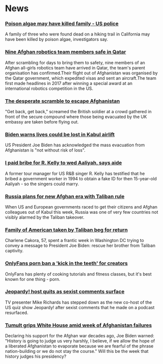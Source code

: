 # News
### [Poison algae may have killed family - US police](https://www.bbc.com/news/world-us-canada-58288482)
A family of three who were found dead on a hiking trail in California may have been killed by poison algae, investigators say.
### [Nine Afghan robotics team members safe in Qatar](https://www.bbc.com/news/world-us-canada-58286398)
 After scrambling for days to bring them to safety, nine members of an Afghan all-girls robotics team have arrived in Qatar, the team's parent organisation has confirmed.Their flight out of Afghanistan was organised by the Qatar government, which expedited visas and sent an aircraft.The team first made headlines in 2017 after winning a special award at an international robotics competition in the US.
### [The desperate scramble to escape Afghanistan](https://www.bbc.com/news/world-asia-58286000)
"Get back, get back," screamed the British soldier at a crowd gathered in front of the secure compound where those being evacuated by the UK embassy are taken before flying out. 
### [Biden warns lives could be lost in Kabul airlift](https://www.bbc.com/news/world-us-canada-58285923)
US President Joe Biden has acknowledged the mass evacuation from Afghanistan is "not without risk of loss".
### [I paid bribe for R. Kelly to wed Aaliyah, says aide](https://www.bbc.com/news/entertainment-arts-58289890)
A former tour manager for US R&B singer R. Kelly has testified that he bribed a government worker in 1994 to obtain a fake ID for then 15-year-old Aaliyah - so the singers could marry. 
### [Russia plans for new Afghan era with Taliban rule](https://www.bbc.com/news/world-europe-58265934)
When US and European governments raced to get their citizens and Afghan colleagues out of Kabul this week, Russia was one of very few countries not visibly alarmed by the Taliban takeover.
### [Family of American taken by Taliban beg for return](https://www.bbc.com/news/world-us-canada-58276062)
Charlene Cakora, 57, spent a frantic week in Washington DC trying to convey a message to President Joe Biden: rescue her brother from Taliban captivity.
### [OnlyFans porn ban a 'kick in the teeth' for creators](https://www.bbc.com/news/newsbeat-58282653)
OnlyFans has plenty of cooking tutorials and fitness classes, but it's best known for one thing - porn.
### [Jeopardy! host quits as sexist comments surface](https://www.bbc.com/news/world-us-canada-58285996)
TV presenter Mike Richards has stepped down as the new co-host of the US quiz show Jeopardy! after sexist comments that he made on a podcast resurfaced. 
### [Tumult grips White House amid week of Afghanistan failures](https://www.bbc.com/news/world-us-canada-58286766)
Declaring his support for the Afghan war decades ago, Joe Biden warned: "History is going to judge us very harshly, I believe, if we allow the hope of a liberated Afghanistan to evaporate because we are fearful of the phrase nation-building or we do not stay the course." Will this be the week that history judges his presidency?
